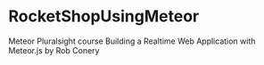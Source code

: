 # RocketShopUsingMeteor
Meteor Pluralsight course Building a Realtime Web Application with Meteor.js  by Rob Conery 
